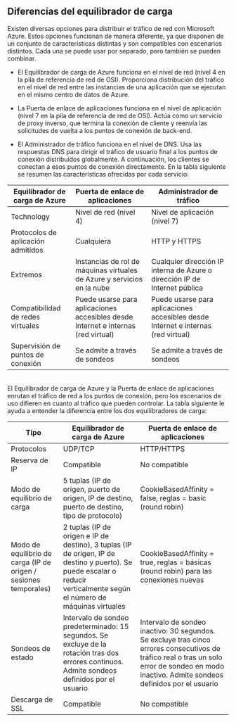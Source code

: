 ## Diferencias del equilibrador de carga

Existen diversas opciones para distribuir el tráfico de red con Microsoft Azure. Estos opciones funcionan de manera diferente, ya que disponen de un conjunto de características distintas y son compatibles con escenarios distintos. Cada una se puede usar por separado, pero también se pueden combinar.

- El Equilibrador de carga de Azure funciona en el nivel de red (nivel 4 en la pila de referencia de red de OSI). Proporciona distribución del tráfico en el nivel de red entre las instancias de una aplicación que se ejecutan en el mismo centro de datos de Azure.

- La Puerta de enlace de aplicaciones funciona en el nivel de aplicación (nivel 7 en la pila de referencia de red de OSI). Actúa como un servicio de proxy inverso, que termina la conexión de cliente y reenvía las solicitudes de vuelta a los puntos de conexión de back-end.

- 	El Administrador de tráfico funciona en el nivel de DNS. Usa las respuestas DNS para dirigir el tráfico de usuario final a los puntos de conexión distribuidos globalmente. A continuación, los clientes se conectan a esos puntos de conexión directamente. En la tabla siguiente se resumen las características ofrecidas por cada servicio:

|Equilibrador de carga de Azure |	Puerta de enlace de aplicaciones | Administrador de tráfico |
|---|---|---|
|Technology| Nivel de red (nivel 4) | Nivel de aplicación (nivel 7) |	Nivel de DNS |
| Protocolos de aplicación admitidos |	Cualquiera | HTTP y HTTPS | 	Cualquiera (es necesario un punto de conexión HTTP/S para la supervisión del punto de conexión) |
| Extremos | Instancias de rol de máquinas virtuales de Azure y servicios en la nube | Cualquier dirección IP interna de Azure o dirección IP de Internet pública | Máquinas virtuales de Azure, servicios en la nube, aplicaciones web de Azure y puntos de conexión externos |
| Compatibilidad de redes virtuales | Puede usarse para aplicaciones accesibles desde Internet e internas (red virtual) | Puede usarse para aplicaciones accesibles desde Internet e internas (red virtual) |	Solo es compatible con aplicaciones accesibles desde Internet |
Supervisión de puntos de conexión | Se admite a través de sondeos | Se admite a través de sondeos | Se admite a través de HTTP/HTTPS GET | 
<BR> El Equilibrador de carga de Azure y la Puerta de enlace de aplicaciones enrutan el tráfico de red a los puntos de conexión, pero los escenarios de uso difieren en cuanto al tráfico que pueden controlar. La tabla siguiente le ayuda a entender la diferencia entre los dos equilibradores de carga:


| Tipo | Equilibrador de carga de Azure | Puerta de enlace de aplicaciones |
|---|---|---|
| Protocolos | UDP/TCP | HTTP/HTTPS |
| Reserva de IP | Compatible | No compatible | 
| Modo de equilibrio de carga | 5 tuplas (IP de origen, puerto de origen, IP de destino, puerto de destino, tipo de protocolo) | CookieBasedAffinity = false, reglas = basic (round robin) | 
| Modo de equilibrio de carga (IP de origen / sesiones temporales) | 2 tuplas (IP de origen e IP de destino), 3 tuplas (IP de origen, IP de destino y puerto). Se puede escalar o reducir verticalmente según el número de máquinas virtuales | CookieBasedAffinity = true, reglas = básicas (round robin) para las conexiones nuevas |
| Sondeos de estado | Intervalo de sondeo predeterminado: 15 segundos. Se excluye de la rotación tras dos errores continuos. Admite sondeos definidos por el usuario | Intervalo de sondeo inactivo: 30 segundos. Se excluye tras cinco errores consecutivos de tráfico real o tras un solo error de sondeo en modo inactivo. Admite sondeos definidos por el usuario | 
| Descarga de SSL | Compatible | No compatible | 


  

<!---HONumber=AcomDC_0323_2016-->